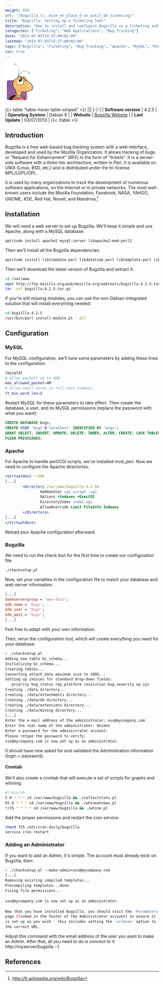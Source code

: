 ```yaml
---
weight: 999
url: "/Bugzilla_\\:_mise_en_place_d'un_outil_de_ticketing/"
title: "Bugzilla: Setting Up a Ticketing Tool"
description: "How to install and configure Bugzilla as a ticketing and bug tracking system"
categories: ["Ticketing", "Web Applications", "Bug Tracking"]
date: "2013-07-03T14:37:00+02:00"
lastmod: "2013-07-03T14:37:00+02:00"
tags: ["Bugzilla", "Ticketing", "Bug Tracking", "Apache", "MySQL", "Perl"]
toc: true
---
```


![Bugzilla](/images/bugzilla_logo.png)

{{< table "table-hover table-striped" >}}
|||
|-|-|
| **Software version** | 4.2.5 |
| **Operating System** | Debian 6 |
| **Website** | [Bugzilla Website](https://www.bugzilla.org/) |
| **Last Update** | 03/07/2013 |
{{< /table >}}

## Introduction

Bugzilla is a free web-based bug tracking system with a web interface, developed and used by the Mozilla Organization. It allows tracking of bugs or "Request for Enhancement" (RFE) in the form of "tickets". It is a server-side software with a three-tier architecture, written in Perl. It is available on UNIX (Linux, BSD, etc.) and is distributed under the tri-license MPL/LGPL/GPL.

It is used by many organizations to track the development of numerous software applications, on the Internet or in private networks. The most well-known users include the Mozilla Foundation, Facebook, NASA, YAHOO, GNOME, KDE, Red Hat, Novell, and Mandriva.[^1]

## Installation

We will need a web server to set up Bugzilla. We'll keep it simple and use Apache, along with a MySQL database:

```bash
aptitude install apache2 mysql-server libapache2-mod-perl2
```

Then we'll install all the Bugzilla dependencies:

```bash
aptitude install libtimedate-perl libdatetime-perl libtemplate-perl libemail-send-perl libemail-mime-perl libdbi-perl liburi-perl libmath-random-isaac-perl libdbd-mysql-perl libgd-gd2-perl libchart-perl libtemplate-plugin-gd-perl libmime-tools-perl libwww-perl libxml-twig-perl libnet-ldap-perl libauthen-sasl-perl libauthen-radius-perl libsoap-lite-perl libjson-rpc-perl libtest-taint-perl libhtml-scrubber-perl libencode-detect-perl
```

Then we'll download the latest version of Bugzilla and extract it:

```bash
cd /var/www
wget http://ftp.mozilla.org/pub/mozilla.org/webtools/bugzilla-4.2.5.tar.gz
tar -xzf bugzilla-4.2.5.tar.gz
```

If you're still missing modules, you can use the non-Debian-integrated solution that will install everything needed:

```bash
cd bugzilla-4.2.5
/usr/bin/perl install-module.pl --all
```

## Configuration

### MySQL

For MySQL configuration, we'll tune some parameters by adding these lines to the configuration:

```bash
[mysqld]
# Allow packets up to 4MB
max_allowed_packet=4M
# Allow small words in full-text indexes
ft_min_word_len=2
```

Restart MySQL for these parameters to take effect. Then create the database, a user, and its MySQL permissions (replace the password with what you want):

```sql
CREATE DATABASE bugs;
CREATE USER 'bugs'@'localhost' IDENTIFIED BY 'bugs';
GRANT SELECT, INSERT, UPDATE, DELETE, INDEX, ALTER, CREATE, LOCK TABLES, CREATE TEMPORARY TABLES, DROP, REFERENCES ON bugs.* TO bugs@localhost IDENTIFIED BY 'bugs';
FLUSH PRIVILEGES;
```

### Apache

For Apache to handle perl/CGI scripts, we've installed mod_perl. Now we need to configure the Apache directories:

```apache {linenos=table,hl_lines=[3,4,5,6,7,8]}
<VirtualHost *:80>
[...]
        <Directory /var/www/bugzilla-4.2.5>
                AddHandler cgi-script .cgi
                Options +Indexes +ExecCGI
                DirectoryIndex index.cgi
                AllowOverride Limit FileInfo Indexes
        </Directory>
[...]
</VirtualHost>
```

Reload your Apache configuration afterward.

### Bugzilla

We need to run the check tool for the first time to create our configuration file:

```bash
./checksetup.pl
```

Now, set your variables in the configuration file to match your database and web server information:

```perl
[...]
$webservergroup = 'www-data';
$db_name = 'bugs';
$db_user = 'bugs';
$db_pass = 'bugs';
[...]
```

Feel free to adapt with your own information.

Then, rerun the configuration tool, which will create everything you need for your database:

```bash
> ./checksetup.pl
Adding new table bz_schema...
Initializing bz_schema...
Creating tables...
Converting attach_data maximum size to 100G...
Setting up choices for standard drop-down fields:
   priority bug_status rep_platform resolution bug_severity op_sys
Creating ./data directory...
Creating ./data/attachments directory...
Creating ./data/db directory...
Creating ./data/extensions directory...
Creating ./data/mining directory...
[...]
Enter the e-mail address of the administrator: xxx@mycompany.com
Enter the real name of the administrator: Deimos
Enter a password for the administrator account:
Please retype the password to verify:
xxx@mycompany.com is now set up as an administrator.
```

It should have now asked for and validated the Administration information (login + password).

#### Crontab

We'll also create a crontab that will execute a set of scripts for graphs and whining:

```bash
#!/bin/sh
5 0 * * * cd /var/www/bugzilla && ./collectstats.pl
55 0 * * * cd /var/www/bugzilla && ./whineatnews.pl
*/15 * * * * cd /var/www/bugzilla && ./whine.pl
```

Add the proper permissions and restart the cron service:

```bash
chmod 755 /etc/cron.daily/bugzilla
service cron restart
```

### Adding an Administrator

If you want to add an Admin, it's simple. The account must already exist on Bugzilla, then:

```bash
> ./checksetup.pl --make-admin=xxx@mycompany.com
[...]
Removing existing compiled templates...
Precompiling templates...done.
Fixing file permissions...

xxx@mycompany.com is now set up as an administrator.

Now that you have installed Bugzilla, you should visit the 'Parameters'
page (linked in the footer of the Administrator account) to ensure it
is set up as you wish - this includes setting the 'urlbase' option to
the correct URL.
```

Adjust this command with the email address of the user you want to make an Admin. After that, all you need to do is connect to it: http://myserver/bugzilla :-)

## References

[^1]: http://fr.wikipedia.org/wiki/Bugzilla
